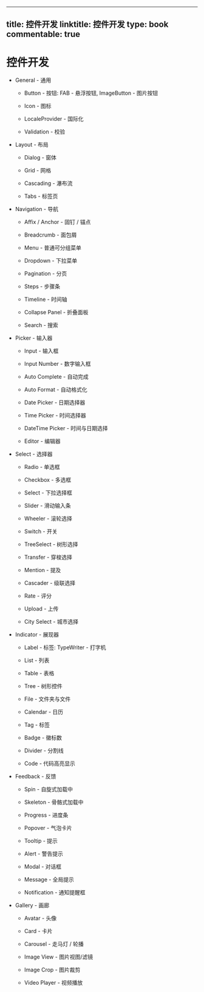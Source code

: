 
---
title: 控件开发
linktitle: 控件开发
type: book
commentable: true
---

# 控件开发

- General - 通用

  - Button - 按钮: FAB - 悬浮按钮, ImageButton - 图片按钮

  - Icon - 图标

  - LocaleProvider - 国际化

  - Validation - 校验

- Layout - 布局

  - Dialog - 窗体

  - Grid - 网格

  - Cascading - 瀑布流

  - Tabs - 标签页

* Navigation - 导航

  - Affix / Anchor - 固钉 / 锚点

  - Breadcrumb - 面包屑

  - Menu - 普通可分组菜单

  - Dropdown - 下拉菜单

  - Pagination - 分页

  - Steps - 步骤条

  - Timeline - 时间轴

  - Collapse Panel - 折叠面板

  - Search - 搜索

- Picker - 输入器

  - Input - 输入框

  - Input Number - 数字输入框

  - Auto Complete - 自动完成

  - Auto Format - 自动格式化

  - Date Picker - 日期选择器

  - Time Picker - 时间选择器

  - DateTime Picker - 时间与日期选择

  - Editor - 编辑器

- Select - 选择器

  - Radio - 单选框

  - Checkbox - 多选框

  - Select - 下拉选择框

  - Slider - 滑动输入条

  - Wheeler - 滚轮选择

  - Switch - 开关

  - TreeSelect - 树形选择

  - Transfer - 穿梭选择

  - Mention - 提及

  - Cascader - 级联选择

  - Rate - 评分

  - Upload - 上传

  - City Select - 城市选择

* Indicator - 展现器

  - Label - 标签: TypeWriter - 打字机

  - List - 列表

  - Table - 表格

  - Tree - 树形控件

  - File - 文件夹与文件

  - Calendar - 日历

  - Tag - 标签

  - Badge - 徽标数

  - Divider - 分割线

  - Code - 代码高亮显示

- Feedback - 反馈

  - Spin - 自旋式加载中

  - Skeleton - 骨骼式加载中

  - Progress - 进度条

  - Popover - 气泡卡片

  - Tooltip - 提示

  - Alert - 警告提示

  - Modal - 对话框

  - Message - 全局提示

  - Notification - 通知提醒框

- Gallery - 画廊

  - Avatar - 头像

  - Card - 卡片

  - Carousel - 走马灯 / 轮播

  - Image View - 图片视图/滤镜

  - Image Crop - 图片裁剪

  - Video Player - 视频播放

    